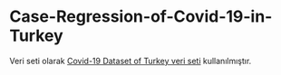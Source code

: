 # Case-Regression-of-Covid-19-in-Turkey

Veri seti olarak [Covid-19 Dataset of Turkey veri seti](https://www.kaggle.com/ahmtcnbs/covid19-data-set-of-turkey) kullanılmıştır.

